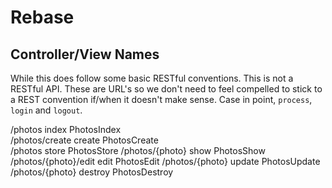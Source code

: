# Rebase

## Controller/View Names

While this does follow some basic RESTful conventions. This is not a RESTful API. These are URL's so we don't need to feel compelled to stick to a REST convention if/when it doesn't make sense. Case in point, `process`, `login` and `logout`. 

/photos 	            index 	    PhotosIndex          
/photos/create 	        create 	    PhotosCreate         
/photos 	            store 	    PhotosStore
/photos/{photo} 	    show 	    PhotosShow
/photos/{photo}/edit 	edit 	    PhotosEdit
/photos/{photo} 	    update 	    PhotosUpdate
/photos/{photo} 	    destroy 	PhotosDestroy




